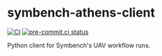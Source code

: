 # symbench-athens-client
[![CI](https://github.com/symbench/symbench-athens-client/actions/workflows/ci.yaml/badge.svg)](https://github.com/symbench/symbench-athens-client/actions/workflows/ci.yaml)
[![pre-commit.ci status](https://results.pre-commit.ci/badge/github/symbench/symbench-athens-client/main.svg)](https://results.pre-commit.ci/latest/github/symbench/symbench-athens-client/main)

Python client for Symbench's UAV workflow runs.
